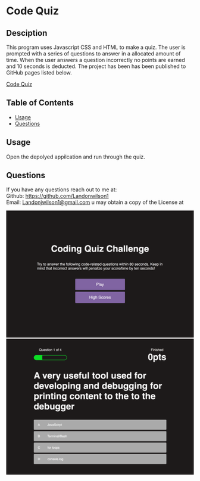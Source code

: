 # Code Quiz

  ## Desciption 
  This program uses Javascript CSS and HTML to make a quiz.
  The user is prompted with a series of questions to answer in a allocated amount of time. When the user answers a question incorrectly no points are earned and 10   seconds is deducted.
  The project has been has been published to GitHub pages listed below.
  
  [Code Quiz](https://landonwilson1.github.io/Code-Quiz/)

  ## Table of Contents
  - [Usage](#usage)
  - [Questions](#questions)

  ## Usage 
  Open the depolyed appilcation and run through the quiz. 

  ## Questions 
  If you have any questions reach out to me at: </br>
  Github: https://github.com/Landonwilson1 </br>
  Email: Landonjwilson1@gmail.com
u may obtain a copy of the License at

![Screenshots of Quiz](screenshot-quiz.png)
![Screenshots of Quiz](screenshot-quiz1.png)


